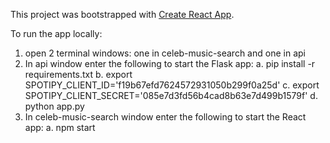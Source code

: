 This project was bootstrapped with [Create React App](https://github.com/facebook/create-react-app).

To run the app locally:
1. open 2 terminal windows: one in celeb-music-search and one in api
2. In api window enter the following to start the Flask app:
  a. pip install -r requirements.txt
  b. export SPOTIPY_CLIENT_ID='f19b67efd7624572931050b299f0a25d'
  c. export SPOTIPY_CLIENT_SECRET='085e7d3fd56b4cad8b63e7d499b1579f'
  d. python app.py
3. In celeb-music-search window enter the following to start the React app:
  a. npm start
